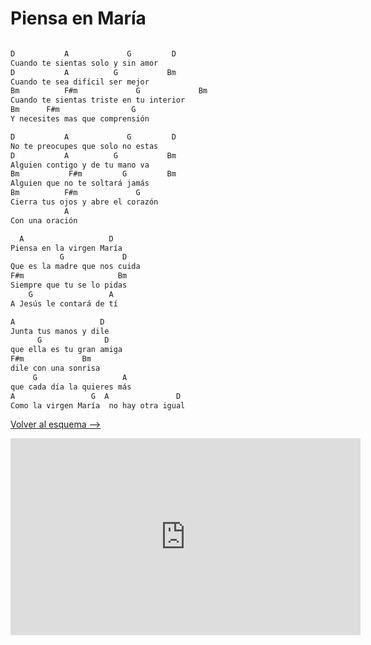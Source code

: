 # Piensa en María

```bash hl_lines="23"

D           A             G         D
Cuando te sientas solo y sin amor
D           A          G           Bm
Cuando te sea difícil ser mejor
Bm          F#m             G             Bm
Cuando te sientas triste en tu interior
Bm      F#m                G
Y necesites mas que comprensión

D           A             G         D
No te preocupes que solo no estas
D           A          G           Bm
Alguien contigo y de tu mano va
Bm           F#m         G         Bm
Alguien que no te soltará jamás
Bm          F#m             G
Cierra tus ojos y abre el corazón
            A
Con una oración

  A                   D
Piensa en la virgen María
           G             D
Que es la madre que nos cuida
F#m                     Bm
Siempre que tu se lo pidas
    G                 A
A Jesús le contará de tí

A                   D
Junta tus manos y dile
      G              D
que ella es tu gran amiga
F#m             Bm
dile con una sonrisa
     G                   A
que cada día la quieres más
A                 G  A               D
Como la virgen María  no hay otra igual

```
[Volver al esquema -->](../quince_anios.md)

<iframe width="560" height="315" src="https://www.youtube.com/embed/jZUfim8fw9w?si=LkXLwU6V83XsokYC" title="YouTube video player" frameborder="0" allow="accelerometer; autoplay; clipboard-write; encrypted-media; gyroscope; picture-in-picture; web-share" allowfullscreen></iframe>
